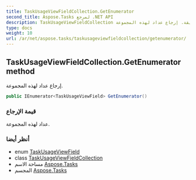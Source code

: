 ```yaml
---
title: TaskUsageViewFieldCollection.GetEnumerator
second_title: Aspose.Tasks لمرجع .NET API
description: TaskUsageViewFieldCollection طريقة. إرجاع عداد لهذه المجموعة.
type: docs
weight: 10
url: /ar/net/aspose.tasks/taskusageviewfieldcollection/getenumerator/
---
```

## TaskUsageViewFieldCollection.GetEnumerator method

إرجاع عداد لهذه المجموعة.

```csharp
public IEnumerator<TaskUsageViewField> GetEnumerator()
```

### قيمة الإرجاع

عداد لهذه المجموعة.

### أنظر أيضا

* enum [TaskUsageViewField](../../taskusageviewfield/)
* class [TaskUsageViewFieldCollection](../)
* مساحة الاسم [Aspose.Tasks](../../taskusageviewfieldcollection/)
* المجسم [Aspose.Tasks](../../../)


